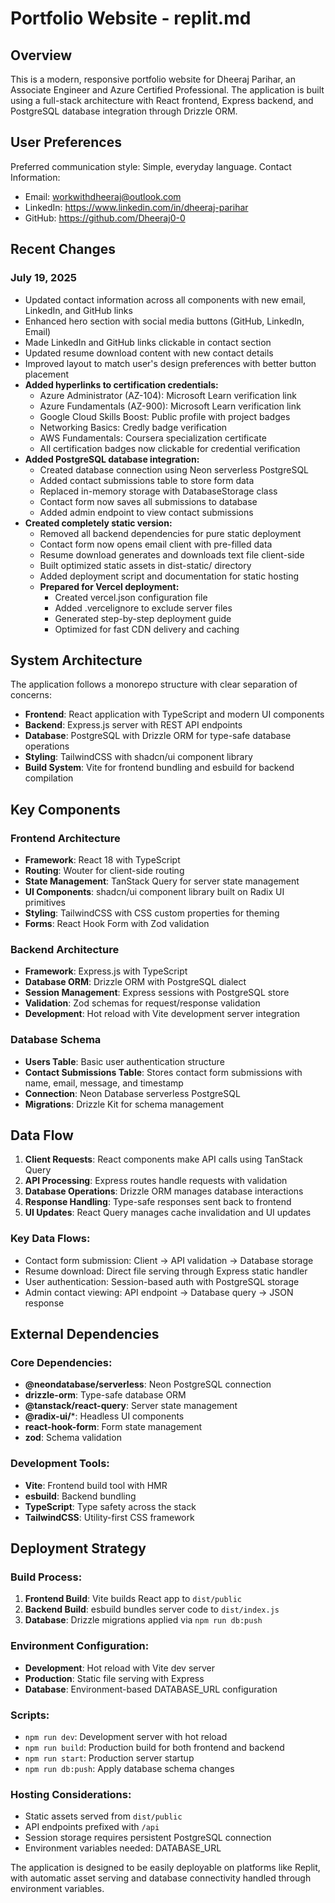 # Portfolio Website - replit.md

## Overview

This is a modern, responsive portfolio website for Dheeraj Parihar, an Associate Engineer and Azure Certified Professional. The application is built using a full-stack architecture with React frontend, Express backend, and PostgreSQL database integration through Drizzle ORM.

## User Preferences

Preferred communication style: Simple, everyday language.
Contact Information:
- Email: workwithdheeraj@outlook.com
- LinkedIn: https://www.linkedin.com/in/dheeraj-parihar
- GitHub: https://github.com/Dheeraj0-0

## Recent Changes

### July 19, 2025
- Updated contact information across all components with new email, LinkedIn, and GitHub links
- Enhanced hero section with social media buttons (GitHub, LinkedIn, Email)
- Made LinkedIn and GitHub links clickable in contact section
- Updated resume download content with new contact details
- Improved layout to match user's design preferences with better button placement
- **Added hyperlinks to certification credentials:**
  - Azure Administrator (AZ-104): Microsoft Learn verification link
  - Azure Fundamentals (AZ-900): Microsoft Learn verification link
  - Google Cloud Skills Boost: Public profile with project badges
  - Networking Basics: Credly badge verification
  - AWS Fundamentals: Coursera specialization certificate
  - All certification badges now clickable for credential verification
- **Added PostgreSQL database integration:**
  - Created database connection using Neon serverless PostgreSQL
  - Added contact submissions table to store form data
  - Replaced in-memory storage with DatabaseStorage class
  - Contact form now saves all submissions to database
  - Added admin endpoint to view contact submissions
- **Created completely static version:**
  - Removed all backend dependencies for pure static deployment
  - Contact form now opens email client with pre-filled data
  - Resume download generates and downloads text file client-side
  - Built optimized static assets in dist-static/ directory
  - Added deployment script and documentation for static hosting
  - **Prepared for Vercel deployment:**
    - Created vercel.json configuration file
    - Added .vercelignore to exclude server files
    - Generated step-by-step deployment guide
    - Optimized for fast CDN delivery and caching

## System Architecture

The application follows a monorepo structure with clear separation of concerns:

- **Frontend**: React application with TypeScript and modern UI components
- **Backend**: Express.js server with REST API endpoints
- **Database**: PostgreSQL with Drizzle ORM for type-safe database operations
- **Styling**: TailwindCSS with shadcn/ui component library
- **Build System**: Vite for frontend bundling and esbuild for backend compilation

## Key Components

### Frontend Architecture
- **Framework**: React 18 with TypeScript
- **Routing**: Wouter for client-side routing
- **State Management**: TanStack Query for server state management
- **UI Components**: shadcn/ui component library built on Radix UI primitives
- **Styling**: TailwindCSS with CSS custom properties for theming
- **Forms**: React Hook Form with Zod validation

### Backend Architecture
- **Framework**: Express.js with TypeScript
- **Database ORM**: Drizzle ORM with PostgreSQL dialect
- **Session Management**: Express sessions with PostgreSQL store
- **Validation**: Zod schemas for request/response validation
- **Development**: Hot reload with Vite development server integration

### Database Schema
- **Users Table**: Basic user authentication structure  
- **Contact Submissions Table**: Stores contact form submissions with name, email, message, and timestamp
- **Connection**: Neon Database serverless PostgreSQL
- **Migrations**: Drizzle Kit for schema management

## Data Flow

1. **Client Requests**: React components make API calls using TanStack Query
2. **API Processing**: Express routes handle requests with validation
3. **Database Operations**: Drizzle ORM manages database interactions
4. **Response Handling**: Type-safe responses sent back to frontend
5. **UI Updates**: React Query manages cache invalidation and UI updates

### Key Data Flows:
- Contact form submission: Client → API validation → Database storage
- Resume download: Direct file serving through Express static handler
- User authentication: Session-based auth with PostgreSQL storage
- Admin contact viewing: API endpoint → Database query → JSON response

## External Dependencies

### Core Dependencies:
- **@neondatabase/serverless**: Neon PostgreSQL connection
- **drizzle-orm**: Type-safe database ORM
- **@tanstack/react-query**: Server state management
- **@radix-ui/***: Headless UI components
- **react-hook-form**: Form state management
- **zod**: Schema validation

### Development Tools:
- **Vite**: Frontend build tool with HMR
- **esbuild**: Backend bundling
- **TypeScript**: Type safety across the stack
- **TailwindCSS**: Utility-first CSS framework

## Deployment Strategy

### Build Process:
1. **Frontend Build**: Vite builds React app to `dist/public`
2. **Backend Build**: esbuild bundles server code to `dist/index.js`
3. **Database**: Drizzle migrations applied via `npm run db:push`

### Environment Configuration:
- **Development**: Hot reload with Vite dev server
- **Production**: Static file serving with Express
- **Database**: Environment-based DATABASE_URL configuration

### Scripts:
- `npm run dev`: Development server with hot reload
- `npm run build`: Production build for both frontend and backend
- `npm run start`: Production server startup
- `npm run db:push`: Apply database schema changes

### Hosting Considerations:
- Static assets served from `dist/public`
- API endpoints prefixed with `/api`
- Session storage requires persistent PostgreSQL connection
- Environment variables needed: DATABASE_URL

The application is designed to be easily deployable on platforms like Replit, with automatic asset serving and database connectivity handled through environment variables.
